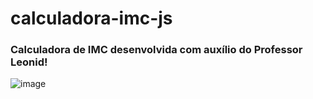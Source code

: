 # calculadora-imc-js

### Calculadora de IMC desenvolvida com auxílio do Professor Leonid! 
![image](https://user-images.githubusercontent.com/88689395/152225638-edd54b64-75ad-4cda-b2e8-056386b09221.png)
